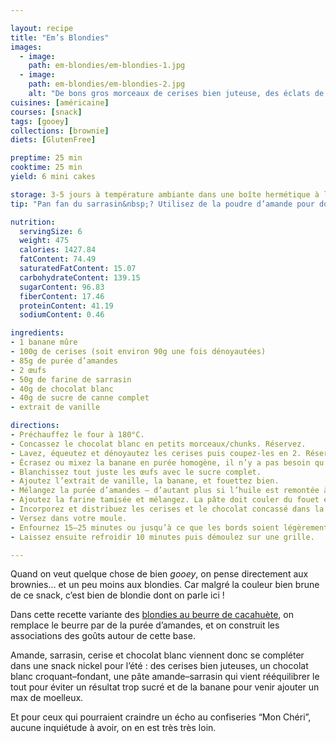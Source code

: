 ```yaml
---

layout: recipe
title: "Em’s Blondies"
images:
  - image:
    path: em-blondies/em-blondies-1.jpg
  - image:
    path: em-blondies/em-blondies-2.jpg
    alt: "De bons gros morceaux de cerises bien juteuse, des éclats de chocolat blanc, une belle croûte et un cœur bien fondant dégoulinant pour se faire plaisir en été."
cuisines: [américaine]
courses: [snack]
tags: [gooey]
collections: [brownie]
diets: [GlutenFree]

preptime: 25 min
cooktime: 25 min
yield: 6 mini cakes

storage: 3-5 jours à température ambiante dans une boîte hermétique à l'abri de la lumière et de la chaleur. Ou congélateur pour 2–3 mois.
tip: "Pan fan du sarrasin&nbsp;? Utilisez de la poudre d’amande pour doubler la mise de départ."

nutrition:
  servingSize: 6
  weight: 475
  calories: 1427.84
  fatContent: 74.49
  saturatedFatContent: 15.07
  carbohydrateContent: 139.15
  sugarContent: 96.83
  fiberContent: 17.46
  proteinContent: 41.19
  sodiumContent: 0.46

ingredients:
- 1 banane mûre
- 100g de cerises (soit environ 90g une fois dénoyautées)
- 85g de purée d’amandes
- 2 œufs
- 50g de farine de sarrasin
- 40g de chocolat blanc
- 40g de sucre de canne complet
- extrait de vanille

directions:
- Préchauffez le four à 180°C.
- Concassez le chocolat blanc en petits morceaux/chunks. Réservez.
- Lavez, équeutez et dénoyautez les cerises puis coupez-les en 2. Réservez.
- Écrasez ou mixez la banane en purée homogène, il n’y a pas besoin qu’elle soit parfaitement lisse.
- Blanchissez tout juste les œufs avec le sucre complet. 
- Ajoutez l’extrait de vanille, la banane, et fouettez bien.
- Mélangez la purée d’amandes – d’autant plus si l’huile est remontée à la surface – et ajoutez-la dans le bol des ingrédients humides. Fouettez jusqu’à obtenir une belle crème.
- Ajoutez la farine tamisée et mélangez. La pâte doit couler du fouet en ruban.
- Incorporez et distribuez les cerises et le chocolat concassé dans la pâte à l’aide d’une spatule/maryse. 
- Versez dans votre moule.
- Enfournez 15–25 minutes ou jusqu’à ce que les bords soient légèrement dorés.
- Laissez ensuite refroidir 10 minutes puis démoulez sur une grille.

---
```


Quand on veut quelque chose de bien <i lang="en">gooey</i>, on pense directement aux brownies… et un peu moins aux blondies. Car malgré la couleur bien brune de ce snack, c’est bien de blondie dont on parle ici&nbsp;!

Dans cette recette variante des [blondies au beurre de cacahuète](PBB-blondies.html), on remplace le beurre par de la purée d’amandes, et on construit les associations des goûts autour de cette base.

Amande, sarrasin, cerise et chocolat blanc viennent donc se compléter dans une snack nickel pour l’été&nbsp;: des cerises bien juteuses, un chocolat blanc croquant–fondant, une pâte amande–sarrasin qui vient rééquilibrer le tout pour éviter un résultat trop sucré et de la banane pour venir ajouter un max de moelleux.

Et pour ceux qui pourraient craindre un écho au confiseries “Mon Chéri”, aucune inquiétude à avoir, on en est très très loin.